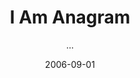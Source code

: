 ---
title: I Am Anagram
subtitle: ...
date: '2006-09-01'
thumbnail: iamanagram.jpg
related: []
category: ['performances']
---